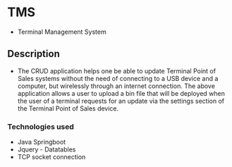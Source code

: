 # TMS
* Terminal Management System

## Description
* The CRUD application helps one be able to update Terminal Point of Sales systems without the need of connecting to a USB device and a computer, but wirelessly through an internet connection.
The above application allows a user to upload a bin file that will be deployed when the user of a terminal requests for an update via the settings section of the Terminal Point of Sales device.

### Technologies used
* Java Springboot
* Jquery - Datatables
* TCP socket connection